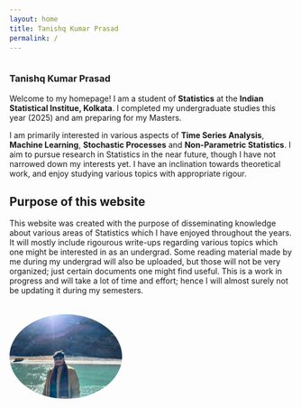 ```yaml
---
layout: home
title: Tanishq Kumar Prasad
permalink: /
---
```


<div style="display: flex; align-items: flex-start; gap: 20px; flex-wrap: wrap;">

  <!-- Text Section -->
  <div style="flex: 1; min-width: 300px;">

  ### **Tanishq Kumar Prasad**

  Welcome to my homepage! I am a student of **Statistics** at the **Indian Statistical Institue, Kolkata**. I completed my undergraduate studies this year (2025)
  and am preparing for my Masters.

  I am primarily interested in various aspects of **Time Series Analysis**, **Machine Learning**, **Stochastic Processes** and **Non-Parametric Statistics**. 
  I aim to pursue research in Statistics in the near future, though I have not narrowed down my interests yet.  I have an inclination towards theoretical work, and enjoy studying various topics with appropriate rigour.

  ## **Purpose of this website**

  This website was created with the purpose of disseminating knowledge about various areas of Statistics which I have enjoyed throughout the years. It will mostly include 
  rigourous write-ups regarding various topics which one might be interested in as an undergrad. Some reading material made by me during my undergrad will also be uploaded, 
  but those will not be very organized; just certain documents one might find useful. This is a work in progress and will take a lot of time and effort; hence I will almost surely
  not be updating it during my semesters.
    
  </div>

  <!-- Image Section -->
  <div style="flex: 0 0 auto;">
    <img src="/assets/img/pfp.jpg" alt="profile photo" style="width: 200px; border-radius: 50%;">
  </div>

</div>
